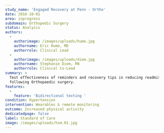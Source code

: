 ```yaml
---
study_name: 'Engaged Recovery at Penn - Ortho'
date: 2016-10-01
area: inprogress
subdomain: Orthopedic Surgery
status: Analysis
authors:
  - 
    authorimage: /images/uploads/hume.jpg
    authorname: Eric Hume, MD
    authorrole: Clinical Lead
  - 
    authorimage: /images/uploads/diem.jpg
    authorname: Stephanie Diem, RN
    authorrole: Clinical Co-Lead
summary: >
  Test effectiveness of reminders and recovery tips in reducing readmissions
  following Orthopaedic surgery.
features:
  - 
    feature: 'Bidirectional texting '
condition: Hypertension
intervention: Wearables & remote monitoring
outcome: Increased physical activity
dedicatedpage: false
label: Standard of Care 
image: /images/uploads/hsm.01.jpg
---
```

